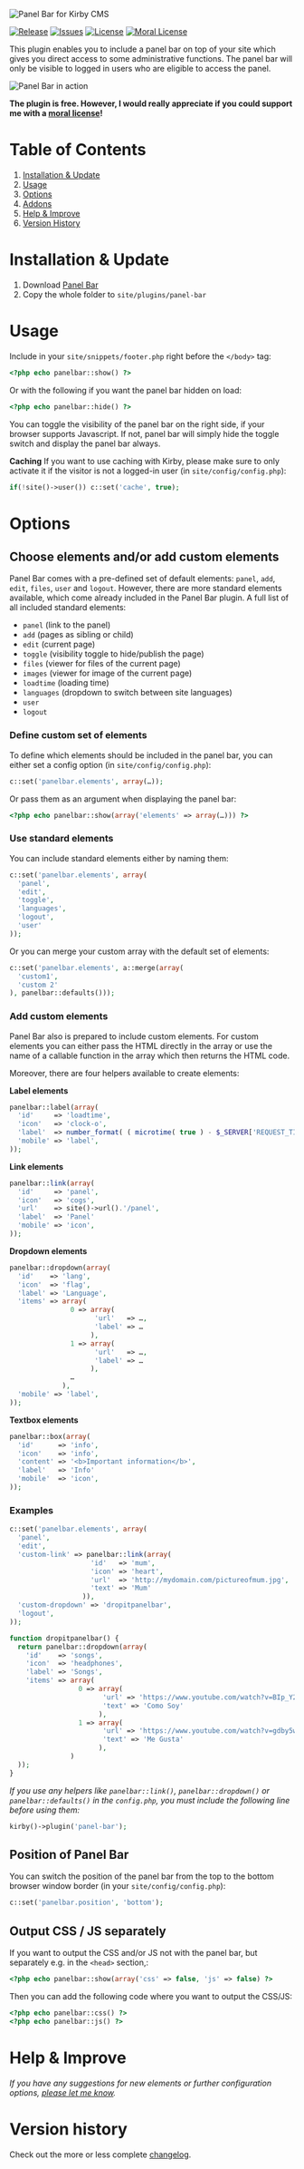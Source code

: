 ![Panel Bar for Kirby CMS](http://distantnative.com/remote/github/kirby-panelbar.png)  

[![Release](https://img.shields.io/github/release/distantnative/panel-bar.svg)](https://github.com/distantnative/panel-bar/releases)  [![Issues](https://img.shields.io/github/issues/distantnative/panel-bar.svg)](https://github.com/distantnative/panel-bar/issues) [![License](https://img.shields.io/badge/license-GPLv3-blue.svg)](https://raw.githubusercontent.com/distantnative/panel-bar/master/LICENSE)
[![Moral License](https://img.shields.io/badge/buy-moral_license-8dae28.svg)](https://gumroad.com/l/kirby-panelbar)


This plugin enables you to include a panel bar on top of your site which gives you direct access to some administrative functions. The panel bar will only be visible to logged in users who are eligible to access the panel.

![Panel Bar in action](screen.png)

**The plugin is free. However, I would really appreciate if you could support me with a [moral license](https://gumroad.com/l/kirby-panelbar)!**


# Table of Contents
1. [Installation & Update](#Installation)
2. [Usage](#Usage)
3. [Options](#Options)
4. [Addons](#Addons)
5. [Help & Improve](#Help)
6. [Version History](#VersionHistory)



# Installation & Update <a id="Installation"></a>
1. Download [Panel Bar](https://github.com/distantnative/panel-bar/zipball/master/)
2. Copy the whole folder to `site/plugins/panel-bar`



# Usage <a id="Usage"></a>
Include in your `site/snippets/footer.php` right before the `</body>` tag:
```php
<?php echo panelbar::show() ?>
```

Or with the following if you want the panel bar hidden on load:
```php
<?php echo panelbar::hide() ?>
```

You can toggle the visibility of the panel bar on the right side, if your browser supports Javascript. If not, panel bar will simply hide the toggle switch and display the panel bar always.

**Caching**
If you want to use caching with Kirby, please make sure to only activate it if the visitor is not a logged-in user (in `site/config/config.php`):
```php
if(!site()->user()) c::set('cache', true);
```



# Options <a id="Options"></a>

## Choose elements and/or add custom elements

Panel Bar comes with a pre-defined set of default elements: `panel`, `add`, `edit`, `files`, `user` and `logout`. However, there are more standard elements available, which come already included in the Panel Bar plugin. A full list of all included standard elements:
- `panel` (link to the panel)
- `add` (pages as sibling or child)
- `edit` (current page)
- `toggle` (visibility toggle to hide/publish the page)
- `files` (viewer for files of the current page)
- `images` (viewer for image of the current page)
- `loadtime` (loading time)
- `languages` (dropdown to switch between site languages)
- `user`
- `logout`

### Define custom set of elements
To define which elements should be included in the panel bar, you can either set a config option (in `site/config/config.php`):

```php
c::set('panelbar.elements', array(…));
```

Or pass them as an argument when displaying the panel bar:

```php
<?php echo panelbar::show(array('elements' => array(…))) ?>
```

### Use standard elements 

You can include standard elements either by naming them:

```php
c::set('panelbar.elements', array(
  'panel', 
  'edit', 
  'toggle', 
  'languages', 
  'logout', 
  'user'
));
```

Or you can merge your custom array with the default set of elements:

```php
c::set('panelbar.elements', a::merge(array(
  'custom1',
  'custom 2'
), panelbar::defaults()));
```


### Add custom elements 

Panel Bar also is prepared to include custom elements. For custom elements you can either pass the HTML directly in the array or use the name of a callable function in the array which then returns the HTML code.

Moreover, there are four helpers available to create elements:

**Label elements**
```php
panelbar::label(array(
  'id'     => 'loadtime',
  'icon'   => 'clock-o',
  'label'  => number_format( ( microtime( true ) - $_SERVER['REQUEST_TIME_FLOAT'] ), 2 ),
  'mobile' => 'label',
));
```

**Link elements**
```php
panelbar::link(array(
  'id'     => 'panel',
  'icon'   => 'cogs',
  'url'    => site()->url().'/panel',
  'label'  => 'Panel'
  'mobile' => 'icon',
));
```

**Dropdown elements**
```php
panelbar::dropdown(array(
  'id'    => 'lang',
  'icon'  => 'flag',
  'label' => 'Language',
  'items' => array(
               0 => array(
                     'url'   => …,
                     'label' => …
                    ),
               1 => array(
                     'url'   => …,
                     'label' => …
                    ),
               …
             ),
  'mobile' => 'label',
));
```

**Textbox elements**
```php
panelbar::box(array(
  'id'      => 'info',
  'icon'    => 'info',
  'content' => '<b>Important information</b>',
  'label'   => 'Info'
  'mobile'  => 'icon',
));
```

### Examples
```php
c::set('panelbar.elements', array(
  'panel', 
  'edit',
  'custom-link' => panelbar::link(array(
                    'id'   => 'mum',
                    'icon' => 'heart',
                    'url'  => 'http://mydomain.com/pictureofmum.jpg',
                    'text' => 'Mum'
                  )),
  'custom-dropdown' => 'dropitpanelbar',
  'logout', 
));

function dropitpanelbar() {
  return panelbar::dropdown(array(
    'id'    => 'songs',
    'icon'  => 'headphones',
    'label' => 'Songs',
    'items' => array(
                 0 => array(
                       'url' => 'https://www.youtube.com/watch?v=BIp_Y28qyZc',
                       'text' => 'Como Soy'
                      ),
                 1 => array(
                       'url' => 'https://www.youtube.com/watch?v=gdby5w5rseo',
                       'text' => 'Me Gusta'
                      ),
               )
  ));
}
```

*If you use any helpers like `panelbar::link()`, `panelbar::dropdown()` or `panelbar::defaults()` in the `config.php`, you must include the following line before using them:*

```php
kirby()->plugin('panel-bar');
```


## Position of Panel Bar
You can switch the position of the panel bar from the top to the bottom browser window border (in your `site/config/config.php`):

```php
c::set('panelbar.position', 'bottom');
```


## Output CSS / JS separately
If you want to output the CSS and/or JS not with the panel bar, but separately e.g. in the `<head>` section,:

```php
<?php echo panelbar::show(array('css' => false, 'js' => false) ?>
```

Then you can add the following code where you want to output the CSS/JS:

```php
<?php echo panelbar::css() ?>
<?php echo panelbar::js() ?>
```




# Help & Improve <a id="Help"></a>
*If you have any suggestions for new elements or further configuration options, [please let me know](https://github.com/distantnative/panel-bar/issues/new).*




# Version history <a id="VersionHistory"></a>
Check out the more or less complete [changelog](https://github.com/distantnative/panel-bar/blob/master/CHANGELOG.md).
